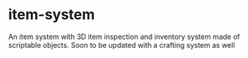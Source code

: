# item-system
An item system with 3D item inspection and inventory system made of scriptable objects. Soon to be updated with a crafting system as well
